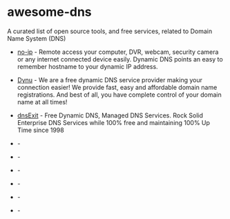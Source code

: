 # awesome-dns
A curated list of open source tools, and free services, related to Domain Name System (DNS)


* [no-ip](https://www.noip.com/) - Remote access your computer, DVR, webcam, security camera or any internet connected device easily. Dynamic DNS points an easy to remember hostname to your dynamic IP address.

* [Dynu](https://www.dynu.com) -  We are a free dynamic DNS service provider making your connection easier! We provide fast, easy and affordable domain name registrations. And best of all, you have complete control of your domain name at all times! 

* [dnsExit](https://www.dnsexit.com/) - Free Dynamic DNS, Managed DNS Services. Rock Solid Enterprise DNS Services while 100% free        and maintaining 100% Up Time since 1998

* []() - 
* []() - 
* []() - 
* []() - 
* []() - 
* []() - 
